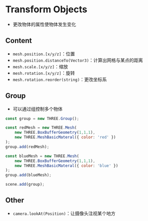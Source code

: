 # Transform Objects

- 更改物体的属性使物体发生变化

## Content

- `mesh.position.[x/y/z]`：位置
- `mesh.position.distanceTo(Vector3)`：计算出网格与某点的距离
- `mesh.scale.[x/y/z]`：缩放
- `mesh.rotation.[x/y/z]`：旋转
- `mesh.rotation.reorder(string)`：更改坐标系

## Group

- 可以通过组控制多个物体

```js
const group = new THREE.Group();

const redMesh = new THREE.Mesh(
	new THREE.BoxBufferGeometry(1,1,1),
	new THREE.MeshBasicMateral({ color: 'red' })
);
group.add(redMesh);

const blueMesh = new THREE.Mesh(
	new THREE.BoxBufferGeometry(1,1,1),
	new THREE.MeshBasicMateral({ color: 'blue' })
);
group.add(blueMesh);

scene.add(group);
```

## Other

- `camera.lookAt(Position)`：让摄像头注视某个地方
